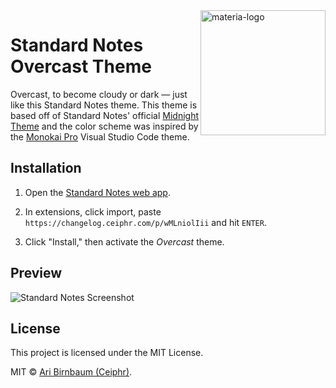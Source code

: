 <img src="https://cdn.ceiphr.io/standardnotes/overcast/overcast.png" alt="materia-logo" align="right" width=200px/>

# Standard Notes Overcast Theme

Overcast, to become cloudy or dark — just like this Standard Notes theme.
This theme is based off of Standard Notes' official [Midnight Theme](https://github.com/sn-extensions/midnight-theme) and the color scheme was inspired by the [Monokai Pro](https://monokai.pro/) Visual Studio Code theme.

## Installation

1. Open the [Standard Notes web app](https://app.standardnotes.org/).

2. In extensions, click import, paste `https://changelog.ceiphr.com/p/wMLniolIii` and hit `ENTER`.

3. Click "Install," then activate the *Overcast* theme.

## Preview

![Standard Notes Screenshot](https://cdn.ceiphr.io/standardnotes/overcast/sn-overcast-theme-screenshot.png)

## License

This project is licensed under the MIT License.

MIT © [Ari Birnbaum (Ceiphr)](https://www.ceiphr.com).
